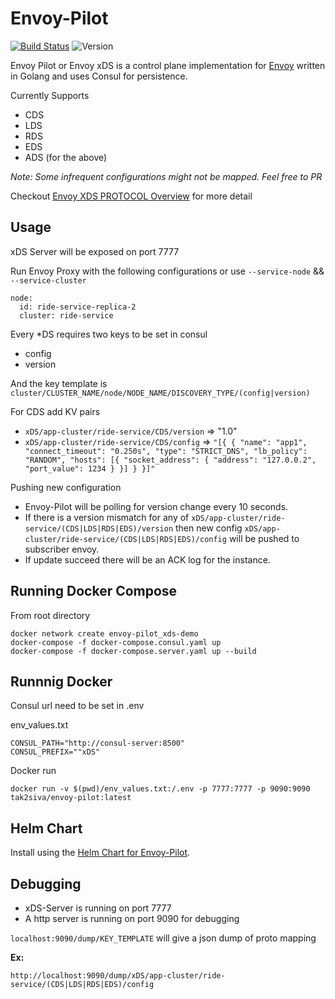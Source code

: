 # Envoy-Pilot 

[![Build Status](https://travis-ci.org/tak2siva/Envoy-Pilot.svg?branch=master)](https://travis-ci.org/tak2siva/Envoy-Pilot)    ![Version](https://img.shields.io/badge/version-v0.1.6-yellowgreen.svg)


Envoy Pilot or Envoy xDS is a control plane implementation for [Envoy](https://github.com/envoyproxy/envoy) written in Golang and uses Consul for persistence.

Currently Supports
   * CDS
   * LDS
   * RDS
   * EDS
   * ADS (for the above)

*Note: Some infrequent configurations might not be mapped. Feel free to PR* 

Checkout [Envoy XDS PROTOCOL Overview](https://github.com/envoyproxy/data-plane-api/blob/master/XDS_PROTOCOL.md) for more detail

## Usage

xDS Server will be exposed on port 7777

Run Envoy Proxy with the following configurations or use `--service-node` && `--service-cluster`
```
node:
  id: ride-service-replica-2
  cluster: ride-service
```

Every *DS requires two keys to be set in consul
  * config
  * version

And the key template is `cluster/CLUSTER_NAME/node/NODE_NAME/DISCOVERY_TYPE/(config|version)`

For CDS add KV pairs
  * `xDS/app-cluster/ride-service/CDS/version` => "1.0"
  * `xDS/app-cluster/ride-service/CDS/config` => `"[{
      {
        "name": "app1",
        "connect_timeout": "0.250s",
        "type": "STRICT_DNS",
        "lb_policy": "RANDOM",
        "hosts": [{
          "socket_address": {
           "address": "127.0.0.2",
           "port_value": 1234
          }
        }]
    }
  }]"`

Pushing new configuration
  * Envoy-Pilot will be polling for version change every 10 seconds.  
  * If there is a version mismatch for any of `xDS/app-cluster/ride-service/(CDS|LDS|RDS|EDS)/version` then new config `xDS/app-cluster/ride-service/(CDS|LDS|RDS|EDS)/config` will be pushed to subscriber envoy.
  * If update succeed there will be an ACK log for the instance.

## Running Docker Compose

From root directory 
```
docker network create envoy-pilot_xds-demo
docker-compose -f docker-compose.consul.yaml up
docker-compose -f docker-compose.server.yaml up --build
```


## Runnnig Docker

Consul url need to be set in .env

env_values.txt
```
CONSUL_PATH="http://consul-server:8500"
CONSUL_PREFIX=""xDS"
```

Docker run
```
docker run -v $(pwd)/env_values.txt:/.env -p 7777:7777 -p 9090:9090 tak2siva/envoy-pilot:latest
```

## Helm Chart

Install using the [Helm Chart for Envoy-Pilot](https://github.com/tak2siva/Envoy-Pilot-Helm).

## Debugging

* xDS-Server is running on port 7777
* A http server is running on port 9090 for debugging

`localhost:9090/dump/KEY_TEMPLATE` will give a json dump of proto mapping

  **Ex:** 
  ```
  http://localhost:9090/dump/xDS/app-cluster/ride-service/(CDS|LDS|RDS|EDS)/config
  ```


